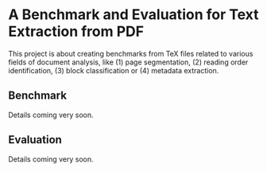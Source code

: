 # A Benchmark and Evaluation for Text Extraction from PDF #

This project is about creating benchmarks from TeX files related to various fields of document analysis, like (1) page segmentation, (2) reading order identification, (3) block classification or (4) metadata extraction.

## Benchmark ##

Details coming very soon.

## Evaluation ##

Details coming very soon.
